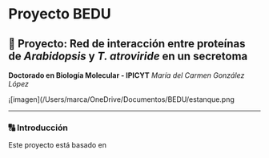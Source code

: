 # Proyecto BEDU
## :seedling: Proyecto: Red de interacción entre proteínas de *Arabidopsis* y *T. atroviride* en un secretoma

**Doctorado en Biología Molecular - IPICYT**
*María del Carmen González López*

¡[imagen](/Users/marca/OneDrive/Documentos/BEDU/estanque.png

---

### :capital_abcd: Introducción
Este proyecto está basado en


